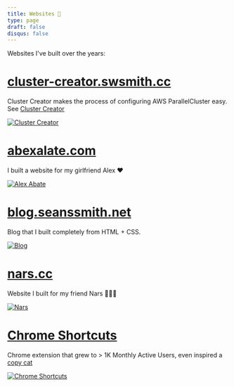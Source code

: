 ```yaml
---
title: Websites 👾
type: page
draft: false
disqus: false
---
```


Websites I've built over the years:

# [cluster-creator.swsmith.cc](https://cluster-creator.swsmith.cc)

Cluster Creator makes the process of configuring AWS ParallelCluster easy. See [Cluster Creator](https://github.com/sean-smith/cluster-creator)

[![Cluster Creator](/img/websites/cluster-creator.png)](https://cluster-creator.swsmith.cc)

# [abexalate.com](https://abexalate.com)

I built a website for my girlfriend Alex ❤️

[![Alex Abate](/img/websites/abexalate.png)](https://abexalate.com)

# [blog.seanssmith.net](https://blog.seanssmith.net)

Blog that I built completely from HTML + CSS.

[![Blog](/img/websites/blog.seanssmith.net.png)](https://blog.seanssmith.net)

# [nars.cc](https://nars.cc)

Website I built for my friend Nars 👨🏻‍💻

[![Nars](/img/websites/nars.cc.png)](https://nars.cc)

# [Chrome Shortcuts](https://sean-smith.github.io/chromeshortcuts/index.html)

Chrome extension that grew to > 1K Monthly Active Users, even inspired a [copy cat](posts/chrome-shortcuts.html)

[![Chrome Shortcuts](/img/websites/chromeshortcuts.png)](https://sean-smith.github.io/chromeshortcuts/index.html)